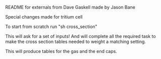 README for externals from Dave Gaskell
made by Jason Bane

Special changes made for tritium cell


To start from scratch run "sh cross_section"

This will ask for a set of inputs! And will complete all the required task to make the cross section tables needed to weight a matching setting.

This will produce tables for the gas and the end caps. 







